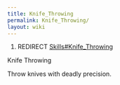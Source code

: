 ```yaml
---
title: Knife_Throwing
permalink: Knife_Throwing/
layout: wiki
---
```


1.  REDIRECT [Skills\#Knife\_Throwing](/keeperrl_wiki/Knife_Throwing "wikilink")

Knife Throwing

Throw knives with deadly precision.
